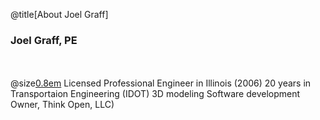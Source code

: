 @title[About Joel Graff]
### Joel Graff, PE
<br><br>
@size[0.8em]()
Licensed Professional Engineer in Illinois (2006)
20 years in Transportaion Engineering (IDOT) 
3D modeling
Software development
Owner, Think Open, LLC)